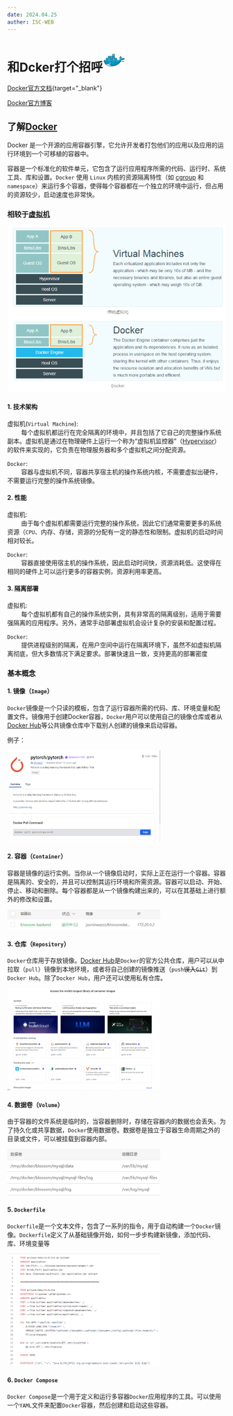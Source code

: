 ```yaml
---
date: 2024.04.25
auther: ISC-WEB
---
```


# 和Dcker打个招呼<img alt="Git安装示例图1" src="./docker/Docker2.png" width="10%">

[Docker官方文档](https://docs.docker.com/){target="_blank"}

[Docker官方博客](https://www.docker.com/blog/)


## 了解[Docker](https://baike.baidu.com/item/Docker?fromModule=lemma_search-box)


Docker 是一个开源的应用容器引擎，它允许开发者打包他们的应用以及应用的运行环境到一个可移植的容器中。
>
容器是一个标准化的软件单元，它包含了运行应用程序所需的代码、运行时、系统工具、库和设置。`Docker` 使用 `Linux` 内核的资源隔离特性（如 [cgroup](https://baike.baidu.com/item/Cgroup/4988200?fr=ge_ala) 和 `namespace`）来运行多个容器，使得每个容器都在一个独立的环境中运行，但占用的资源较少，启动速度也非常快。

### 相较于[虚拟机](https://baike.baidu.com/item/%E8%99%9A%E6%8B%9F%E6%9C%BA?fromModule=lemma_search-box)

<img alt="虚拟机与Docker架构对比" src="./docker/docker_and_vm.png"> 

#### 1. 技术架构

虚拟机(`Virtual Machine`):<br/>
&emsp;&emsp; 每个虚拟机都运行在完全隔离的环境中，并且包括了它自己的完整操作系统副本。虚拟机是通过在物理硬件上运行一个称为“虚拟机监控器”（[Hypervisor](https://baike.baidu.com/item/%E8%99%9A%E6%8B%9F%E6%9C%BA%E7%9B%91%E8%A7%86%E5%99%A8?fromtitle=hypervisor&fromid=3353492&fromModule=lemma_search-box)）的软件来实现的，它负责在物理服务器和多个虚拟机之间分配资源。

`Docker`:<br/>
&emsp;&emsp; 容器与虚拟机不同，容器共享宿主机的操作系统内核，不需要虚拟出硬件，不需要运行完整的操作系统镜像。

#### 2. 性能

虚拟机:<br/>
&emsp;&emsp; 由于每个虚拟机都需要运行完整的操作系统，因此它们通常需要更多的系统资源（`CPU`、内存、存储，资源的分配有一定的静态性和限制。虚拟机的启动时间相对较长。

`Docker`:<br/>
&emsp;&emsp; 容器直接使用宿主机的操作系统，因此启动时间快，资源消耗低。这使得在相同的硬件上可以运行更多的容器实例，资源利用率更高。

#### 3. 隔离部署

虚拟机:<br/>
&emsp;&emsp; 每个虚拟机都有自己的操作系统实例，具有非常高的隔离级别，适用于需要强隔离的应用程序。另外，通常手动部署虚拟机会设计复杂的安装和配置过程。

`Docker`:<br/>
&emsp;&emsp; 提供进程级别的隔离，在用户空间中运行在隔离环境下，虽然不如虚拟机隔离彻底，但大多数情况下满足要求。部署快速且一致，支持更高的部署密度

### 基本概念

#### 1. 镜像（`Image`）

`Docker`镜像是一个只读的模板，包含了运行容器所需的代码、库、环境变量和配置文件。镜像用于创建Docker容器，`Docker`用户可以使用自己的镜像仓库或者从[Docker Hub](https://hub.docker.com/)等公共镜像仓库中下载别人创建的镜像来启动容器。

例子：

<img alt="DockerHub 上的PyTorch镜像" src="./docker/docker_image_pytorch.png" width="70%">

#### 2. 容器（`Container`）

容器是镜像的运行实例。当你从一个镜像启动时，实际上正在运行一个容器。容器是隔离的、安全的，并且可以控制其运行环境和所需资源。容器可以启动、开始、停止、移动和删除。每个容器都是从一个镜像构建出来的，可以在其基础上进行额外的修改和设置。

<img alt="宝塔界面查看容器" src="./docker/docker_container_example1.png" width="70%">

#### 3. 仓库（`Repository`）
`Docker`仓库用于存放镜像。[Docker Hub](https://hub.docker.com/)是`Docker`的官方公共仓库，用户可以从中拉取（`pull`）镜像到本地环境，或者将自己创建的镜像推送（`push`~~误入`Git`~~）到`Docker Hub`。除了`Docker Hub`，用户还可以使用私有仓库。

<img alt="Docker Hub" src="./docker/docker_hub.png" width="70%">

#### 4. 数据卷（`Volume`）
由于容器的文件系统是临时的，当容器删除时，存储在容器内的数据也会丢失。为了持久化或共享数据，`Docker`使用数据卷。数据卷是独立于容器生命周期之外的目录或文件，可以被挂载到容器内部。

<img alt="宝塔查看数据卷" src="./docker/docker_volume_example1.png" width="70%">


#### 5. `Dockerfile`
`Dockerfile`是一个文本文件，包含了一系列的指令，用于自动构建一个`Docker`镜像。`Dockerfile`定义了从基础镜像开始，如何一步步构建新镜像，添加代码、库、环境变量等

<img alt="Dockerfile示例" src="./docker/dockerfile_example1.png" width="70%">

#### 6. `Docker Compose`
`Docker Compose`是一个用于定义和运行多容器`Docker`应用程序的工具。可以使用一个`YAML`文件来配置`Docker`容器，然后创建和启动这些容器。
